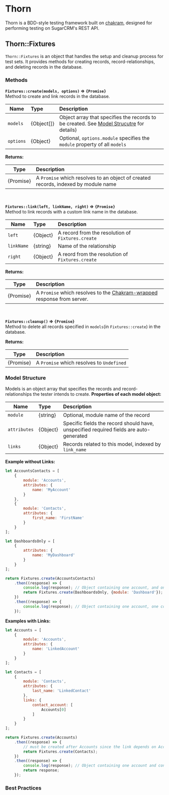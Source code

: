 # Thorn

Thorn is a BDD-style testing framework built on [chakram](http://dareid.github.io/chakram/), designed for performing testing on SugarCRM's REST API.

## Thorn::Fixtures

`Thorn::Fixtures` is an object that handles the setup and cleanup process for test sets. It provides methods for creating records, record-relationships, and deleting records in the database.

### Methods
**`Fixtures::create(models, options)` => `{Promise}`**  
Method to create and link records in the database.  

| Name      | Type       | Description |
| --------- |:-----------|:------------|
| `models`  | {Object[]} | Object array that specifies the records to be created. See [Model Strucutre](#model_structure) for details)|
| `options` | {Object}   | Optional, `options.module` specifies the `module` property of all `models`|    

**Returns:**  

| Type      | Description |
| --------- |:------------|
| {Promise} | A `Promise` which resolves to an object of created records, indexed by module name|     
      
<br/>

**`Fixtures::link(left, linkName, right)` => `{Promise}`**  
Method to link records with a custom link name in the database.  

| Name       | Type       | Description |
| ---------- |:-----------|:------------|
| `left`     | {Object}   | A record from the resolution of `Fixtures.create` |
| `linkName` | {string}   | Name of the relationship |
| `right`    | {Object}   | A reord from the resolution of `Fixtures.create` |

**Returns:**  

| Type      | Description |
| --------- |:------------|
| {Promise} | A `Promise` which resolves to the [Chakram-wrapped](http://dareid.github.io/chakram/jsdoc/global.html#ChakramResponse) response from server. |

<br/>

**`Fixtures::cleanup()` => `{Promise}`**  
Method to delete all records specified in `models`(in `Fixtures::create`) in the database.  

**Returns:**  

| Type      | Description |
| --------- |:------------|
| {Promise} | A `Promise` which resolves to `Undefined` |


### Model Structure
Models is an object array that specifies the records and record-relationships the tester intends to create. 
**Properties of each model object:**  

|Name | Type | Description |
|-----|:-----|:------------|
| `module`| {string} | Optional, module name of the record |
| `attributes` | {Object} | Specific fields the record should have, unspecified required fields are auto-generated |
| `links` | {Object} | Records related to this model, indexed by `link_name` |

**Example without Links:**
```js
let AccountsContacts = [
    {
        module: 'Accounts',
        attributes: {
            name: 'MyAccount'
        }
    },
    {
        module: 'Contacts',
        attributes: {
            first_name: 'FirstName'
        }
    }
];

let DashboardsOnly = [
    {
        attributes: {
            name: 'MyDashboard'
        }
    }
];

return Fixtures.create(AccountsContacts)
    .then((response) => {
        console.log(response); // Object containing one account, and one contact
        return Fixtures.create(DashboardsOnly, {module: 'Dashboard'});
    })
    .then((response) => {
        console.log(response); // Object containing one account, one contact, and one dashboard
    });
```

**Examples with Links:**
```js
let Accounts = [
    {
        module: 'Accounts',
        attributes: {
            name: 'LinkedAccount'
        }
    }
];

let Contacts = [
    {
        module: 'Contacts',
        attributes: {
            last_name: 'LinkedContact'
        },
        links: {
            contact_account: [
                Accounts[0]
            ]
        }
    }
];

return Fixtures.create(Accounts)
    .then((response) => {
        // must be created after Accounts since the link depends on Account's existence
        return Fixtures.create(Contacts);
    })
    .then((response) => {
        console.log(response); // Object containing one account and contact. Relationship is established in database.
        return response;
    });
```
### Best Practices
